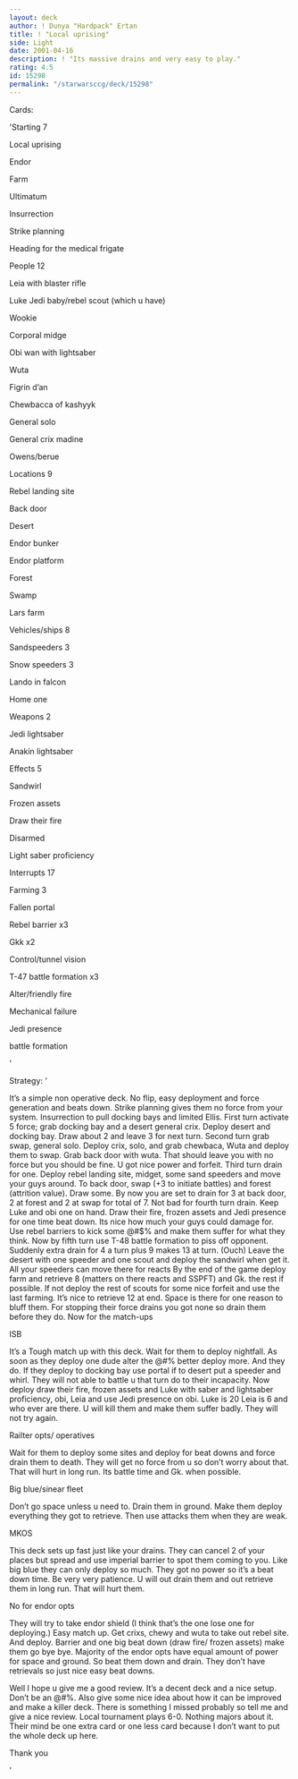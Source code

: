```yaml
---
layout: deck
author: ! Dunya "Hardpack" Ertan
title: ! "Local uprising"
side: Light
date: 2001-04-16
description: ! "Its massive drains and very easy to play."
rating: 4.5
id: 15298
permalink: "/starwarsccg/deck/15298"
---
```

Cards: 

'Starting 7

Local uprising

Endor

Farm

Ultimatum

Insurrection

Strike planning

Heading for the medical frigate


People 12

Leia with blaster rifle

Luke Jedi baby/rebel scout (which u have)

Wookie

Corporal midge

Obi wan with lightsaber

Wuta

Figrin d&#8217;an

Chewbacca of kashyyk

General solo

General crix madine

Owens/berue


Locations 9

Rebel landing site

Back door

Desert

Endor bunker

Endor platform

Forest

Swamp

Lars farm


Vehicles/ships 8

Sandspeeders 3

Snow speeders 3

Lando in falcon

Home one


Weapons 2

Jedi lightsaber

Anakin lightsaber


Effects 5

Sandwirl

Frozen assets

Draw their fire

Disarmed

Light saber proficiency


Interrupts 17

Farming 3

Fallen portal 

Rebel barrier x3

Gkk x2

Control/tunnel vision

T-47 battle formation x3

Alter/friendly fire

Mechanical failure

Jedi presence

battle formation





'

Strategy: '

 
It&#8217;s a simple non operative deck. No flip, easy deployment and force generation and beats down.  Strike planning gives them no force from your system. Insurrection to pull docking bays and limited Ellis. First turn activate 5 force; grab docking bay and a desert general crix. Deploy desert and docking bay. Draw about 2 and leave 3 for next turn. Second turn grab swap, general solo. Deploy crix, solo, and grab chewbaca, Wuta and deploy them to swap. Grab back door with wuta. That should leave you with no force but you should be fine. U got nice power and forfeit. Third turn drain for one. Deploy rebel landing site, midget, some sand speeders and move your guys around.  To back door, swap (+3 to initiate battles) and forest (attrition value). Draw some. By now you are set to drain for 3 at back door, 2 at forest and 2 at swap for total of 7. Not bad for fourth turn drain. Keep Luke and obi one on hand. Draw their fire, frozen assets and Jedi presence for one time beat down. Its nice how much your guys could damage for. Use rebel barriers to kick some @#$% and make them suffer for what they think. Now by fifth turn use T-48 battle formation to piss off opponent. Suddenly extra drain for 4 a turn plus 9 makes 13 at turn. (Ouch) Leave the desert with one speeder and one scout and deploy the sandwirl when get it. All your speeders can move there for reacts By the end of the game deploy farm and retrieve 8 (matters on there reacts and SSPFT) and Gk. the rest if possible. If not deploy the rest of scouts for some nice forfeit and use the last farming. It&#8217;s nice to retrieve 12 at end. Space is there for one reason to bluff them. For stopping their force drains you got none so drain them before they do.  Now for the match-ups


ISB

It&#8217;s a Tough match up with this deck.  Wait for them to deploy nightfall. As soon as they deploy one dude alter the @#$%ing thing and rebel barrier them fast. They will most likely deploy Mara first. No she is barred and they think oh @#$% better deploy more. And they do. If they deploy to docking bay use portal if to desert put a speeder and whirl. They will not able to battle u that turn do to their incapacity. Now deploy draw their fire, frozen assets and Luke with saber and lightsaber proficiency, obi, Leia and use Jedi presence on obi. Luke is 20 Leia is 6 and who ever are there. U will kill them and make them suffer badly. They will not try again.

Railter opts/ operatives

Wait for them to deploy some sites and deploy for beat downs and force drain them to death. They will get no force from u so don&#8217;t worry about that. That will hurt in long run. Its battle time and Gk. when possible.

Big blue/sinear fleet

Don&#8217;t go space unless u need to. Drain them in ground. Make them deploy everything they got to retrieve. Then use attacks them when they are weak.

MKOS

This deck sets up fast just like your drains. They can cancel 2 of your places but spread and use imperial barrier to spot them coming to you. Like big blue they can only deploy so much. They got no power so it&#8217;s a beat down time. Be very very  patience. U will out drain them and out retrieve them in long run. That will hurt them.  

No for endor opts

They will try to take endor shield (I think that&#8217;s the one lose one for deploying.) Easy match up. Get crixs, chewy and wuta to take out rebel site. And deploy. Barrier and one big beat down (draw fire/ frozen assets) make them go bye bye. Majority of the endor opts have equal amount of power for space and ground. So beat them down and drain. They don&#8217;t have retrievals so just nice easy beat downs.


Well I hope u give me a good review. It&#8217;s a decent deck and a nice setup. Don&#8217;t be an @#$% with one or two star bull @#$%. Also give some nice idea about how it can be improved and make a killer deck. There is something I missed probably so tell me and give a nice review.  Local tournament plays 6-0. Nothing majors about it.  Their mind be one extra card or one less card because I don&#8217;t want to put the whole deck up here.

Thank you

'
